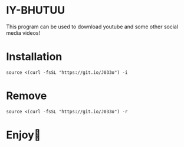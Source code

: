 # IY-BHUTUU
This program can be used to download youtube and some other social media videos!
# Installation
 ```source <(curl -fsSL "https://git.io/J033o") -i```
# Remove
 ```source <(curl -fsSL "https://git.io/J033o") -r```

# Enjoy🥳
